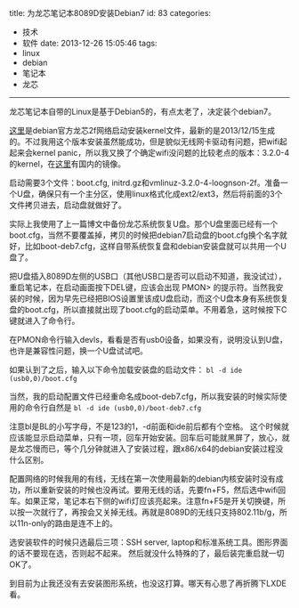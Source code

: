 title: 为龙芯笔记本8089D安装Debian7
id: 83
categories:
  - 技术
  - 软件
date: 2013-12-26 15:05:46
tags:
  - linux
  - debian
  - 笔记本
  - 龙芯
---

龙芯笔记本自带的Linux是基于Debian5的，有点太老了，决定装个debian7。

[这里](http://d-i.debian.org/daily-images/mipsel/daily/loongson-2f/netboot/ "debian loongson net-boot kernel daily build")是debian官方龙芯2f网络启动安装kernel文件，最新的是2013/12/15生成的。不过我用这个版本安装虽然能成功，但是貌似无线网卡驱动有问题，把wifi起起来会kernel panic，所以我又换了个确定wifi没问题的比较老点的版本：3.2.0-4的kernel，在[这里](http://ftp.cn.debian.org/debian/dists/wheezy/main/installer-mipsel/current/images/loongson-2f/netboot/ "debian loongson-2f 3.2.0-4 kernel")有国内的镜像。

启动需要3个文件：boot.cfg, initrd.gz和vmlinuz-3.2.0-4-loognson-2f。准备一个U盘，确保只有一个主分区，使用linux格式化成ext2/ext3，然后将前面的3个文件拷贝进去，启动盘就做好了。

实际上我使用了上一篇博文中备份龙芯系统恢复U盘。那个U盘里面已经有一个boot.cfg，当然不要覆盖掉，拷贝的时候把debian7启动盘的boot.cfg换个名字就好，比如boot-deb7.cfg，这样自带系统恢复盘和debian安装盘就可以共用一个U盘了。

把U盘插入8089D左侧的USB口（其他USB口是否可以启动不知道，我没试过），重启笔记本，在启动画面按下DEL键，应该会出现 PMON&gt; 的提示符。当然我安装的时候，因为早先已经把BIOS设置里该成U盘启动，而这个U盘本身有系统恢复盘的boot.cfg，所以直接就出现了boot.cfg的启动菜单。不用着急，这时候按下C键就进入了命令行。

在PMON命令行输入devls，看看是否有usb0设备，如果没有，说明没认到U盘，也许是兼容性问题，换一个U盘试试吧。

如果认到了之后，输入以下命令加载安装盘的启动文件：
`bl -d ide (usb0,0)/boot.cfg`

当然，我的启动配置文件已经重命名成boot-deb7.cfg，所以我安装的时候实际使用的命令行自然是
`bl -d ide (usb0,0)/boot-deb7.cfg`

注意bl是BL的小写字母，不是123的1，-d前面和ide前后都有个空格。
这个时候就应该能显示启动菜单，只有一项，回车开始安装。回车后可能就黑屏了，放心，就是龙芯慢而已，等个几分钟就进入了安装过程，跟x86/x64的debian安装过程没什么区别。

配置网络的时候我用的有线，无线在第一次使用最新的debian内核安装时没有成功，所以重新安装的时候也没再试。要用无线的话，先要fn+F5，然后选中wifi回车。如果正常，笔记本右下侧的wifi灯应该亮起来。注意fn+F5是开关切换键，所以按一次就行了，再按会又关掉无线。再就是8089D的无线只支持802.11b/g，所以11n-only的路由是连不上的。

选安装软件的时候只选最后三项：SSH server, laptop和标准系统工具。图形界面的话不要现在选，否则起不起来。
然后就没什么特殊的了，最后装完重启就一切OK了。

到目前为止我还没有去安装图形系统，也没这打算。哪天有心思了再折腾下LXDE看。
